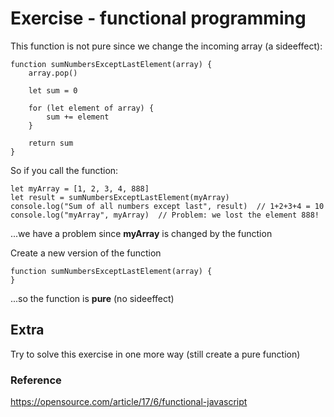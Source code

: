 
# Exercise - functional programming

This function is not pure since we change the incoming array (a sideeffect):
    
    function sumNumbersExceptLastElement(array) {
        array.pop()

        let sum = 0

        for (let element of array) {
            sum += element
        }

        return sum
    }

So if you call the function:

    let myArray = [1, 2, 3, 4, 888]
    let result = sumNumbersExceptLastElement(myArray)
    console.log("Sum of all numbers except last", result)  // 1+2+3+4 = 10
    console.log("myArray", myArray)  // Problem: we lost the element 888!

...we have a problem since **myArray** is changed by the function

Create a new version of the function

    function sumNumbersExceptLastElement(array) {
    }

...so the function is **pure** (no sideeffect)

## Extra

Try to solve this exercise in one more way (still create a pure function)

### Reference

https://opensource.com/article/17/6/functional-javascript